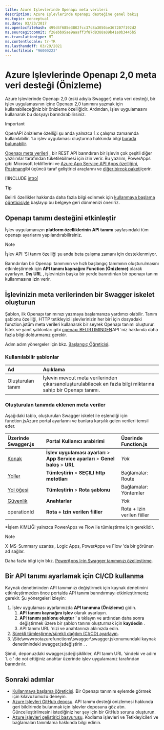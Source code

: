 ```yaml
---
title: Azure Işlevlerinde Openapı meta verileri
description: Azure Işlevlerinde Openapı desteğine genel bakış
ms.topic: conceptual
ms.date: 03/23/2017
ms.openlocfilehash: 499d4f685e3802fcc37c8a3050ae367207f192d2
ms.sourcegitcommit: f28ebb95ae9aaaff3f87d8388a09b41e0b3445b5
ms.translationtype: MT
ms.contentlocale: tr-TR
ms.lasthandoff: 03/29/2021
ms.locfileid: "96000223"
---
```

# <a name="openapi-20-metadata-support-in-azure-functions-preview"></a>Azure Işlevlerinde Openapı 2,0 meta veri desteği (Önizleme)
Azure Işlevlerinde Openapı 2,0 (eski adıyla Swagger) meta veri desteği, bir işlev uygulamasının içine Openapı 2,0 tanımını yazmak için kullanabileceğiniz bir önizleme özelliğidir. Ardından, işlev uygulamasını kullanarak bu dosyayı barındırabilirsiniz.

> [!IMPORTANT]
> OpenAPI önizleme özelliği şu anda yalnızca 1.x çalışma zamanında kullanılabilir. 1.x işlev uygulaması oluşturma hakkında bilgi [burada bulunabilir](./functions-versions.md#creating-1x-apps).

[Openapı meta verileri](https://swagger.io/) , bir REST API barındıran bir işlevin çok çeşitli diğer yazılımlar tarafından tüketilebilmesi için izin verir. Bu yazılım, PowerApps gibi Microsoft tekliflerini ve [Azure App Service API Apps özelliğini](../app-service/overview.md), [Postman](https://www.getpostman.com/docs/importing_swagger)gibi üçüncü taraf geliştirici araçlarını ve [diğer birçok paketi](https://swagger.io/tools/)içerir.

[!INCLUDE [intro](../../includes/functions-bindings-intro.md)]

>[!TIP]
>Belirli özellikler hakkında daha fazla bilgi edinmek için [kullanmaya başlama öğreticisiyle](./functions-openapi-definition.md) başlayıp bu belgeye geri dönmenizi öneririz.

## <a name="enable-openapi-definition-support"></a><a name="enable"></a>Openapı tanımı desteğini etkinleştir
İşlev uygulamanızın **platform özelliklerinin** **API tanımı** sayfasındaki tüm openapı ayarlarını yapılandırabilirsiniz.

> [!NOTE]
> İşlev API 'SI tanım özelliği şu anda beta çalışma zamanı için desteklenmiyor.

Barındırılan bir Openapı tanımının ve hızlı başlangıç tanımının oluşturulmasını etkinleştirmek için **API tanımı kaynağını** **Function (Önizleme)** olarak ayarlayın. **Dış URL** , işlevinizin başka bir yerde barındırılan bir openapı tanımı kullanmasına izin verir.

## <a name="generate-a-swagger-skeleton-from-your-functions-metadata"></a><a name="generate-definition"></a>İşlevinizin meta verilerinden bir Swagger iskelet oluşturun
Şablon, ilk Openapı tanımınızı yazmaya başlamanıza yardımcı olabilir. Tanım şablonu özelliği, HTTP tetikleyici işlevlerinizin her biri için dosyadaki function.jstüm meta verileri kullanarak bir seyrek Openapı tanımı oluşturur. İstek ve yanıt şablonları gibi [openapı BELIRTIMINDEN](https://swagger.io/specification/)API 'niz hakkında daha fazla bilgi doldurmanız gerekir.

Adım adım yönergeler için bkz. [Başlangıç Öğreticisi](./functions-openapi-definition.md).

### <a name="available-templates"></a><a name="templates"></a>Kullanılabilir şablonlar

|Ad| Açıklama |
|:-----|:-----|
|Oluşturulan tanım|İşlevin mevcut meta verilerinden çıkarsanoluşturulabilecek en fazla bilgi miktarına sahip bir Openapı tanımı.|

### <a name="included-metadata-in-the-generated-definition"></a><a name="quickstart-details"></a>Oluşturulan tanımda eklenen meta veriler

Aşağıdaki tablo, oluşturulan Swagger iskelet ile eşlendiği için function.jsAzure portal ayarlarını ve bunlara karşılık gelen verileri temsil eder.

|Üzerinde Swagger.js|Portal Kullanıcı arabirimi|Üzerinde Function.js|
|:----|:-----|:-----|
|[Konak](https://swagger.io/specification/#fixed-fields-15)|**İşlev uygulaması ayarları**  >  **App Service ayarları**  >  **Genel bakış**  >  **URL**|*Yok*
|[Yollar](https://swagger.io/specification/#paths-object-29)|**Tümleştirin**  >  **SEÇILI http metotları**|Bağlamalar: Route
|[Yol öğesi](https://swagger.io/specification/#path-item-object-32)|**Tümleştirin**  >  **Rota şablonu**|Bağlamalar: Yöntemler
|[Güvenlik](https://swagger.io/specification/#security-scheme-object-112)|**Anahtarlar**|*Yok*|
|operationId|**Rota + Izin verilen fiiller**|Rota + Izin verilen fiiller|

\*İşlem KIMLIĞI yalnızca PowerApps ve Flow ile tümleştirme için gereklidir.
> [!NOTE]
> X-MS-Summary uzantısı, Logic Apps, PowerApps ve Flow 'da bir görünen ad sağlar.
>
> Daha fazla bilgi için bkz. [PowerApps Için Swagger tanımınızı özelleştirme](/connectors/custom-connectors/openapi-extensions).

## <a name="use-cicd-to-set-an-api-definition"></a><a name="CICD"></a>Bir API tanımı ayarlamak için CI/CD kullanma

 Kaynak denetiminden API tanımınızı değiştirmek için kaynak denetimini etkinleştirmeden önce portalda API tanımı barındırmayı etkinleştirmeniz gerekir. Şu yönergeleri izleyin:

1. İşlev uygulaması ayarlarınızda **API tanımına (Önizleme)** gidin.
   1. **API tanımı kaynağını** **işlev** olarak ayarlayın.
   1. **API tanımı şablonu oluştur** ' a tıklayın ve ardından daha sonra değiştirmek üzere bir şablon tanımı oluşturmak için **kaydedin** .
   1. API tanımı URL 'nizi ve anahtarınızı aklınızda edin.
1. [Sürekli tümleştirme/sürekli dağıtım (CI/CD) ayarlayın](./functions-continuous-deployment.md#requirements-for-continuous-deployment).
2. \Site\wwwrootazurefunctions\swagger\swagger.jskonumundaki kaynak denetimindeki swagger.jsdeğiştirin \. .

Şimdi, deponuzdaki swagger.jsdeğişiklikler, API tanım URL 'sindeki ve adım 1. c ' de not ettiğiniz anahtar üzerinde işlev uygulamanız tarafından barındırılır.

## <a name="next-steps"></a>Sonraki adımlar
* [Kullanmaya başlama öğreticisi](./functions-openapi-definition.md). Bir Openapı tanımını eylemde görmek için kılavuzumuzu deneyin.
* [Azure Işlevleri GitHub deposu](https://github.com/Azure/Azure-Functions/). API tanımı desteği önizlemesi hakkında geri bildirimde bulunmak için Işlevler deposuna göz atın. Güncelleştirilmesini istediğiniz her şey için bir GitHub sorunu oluşturun.
* [Azure işlevleri geliştirici başvurusu](functions-reference.md). Kodlama işlevleri ve Tetikleyicileri ve bağlamaları tanımlama hakkında bilgi edinin.
